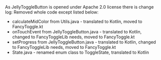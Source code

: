  As JellyToggleButton is opened under Apache 2.0 license there is change log:
 Removed whole code except listed below:
 *  calculateMidColor from Utils.java - translated to Kotlin, moved to FancyToggle.kt
 *  onTouchEvent from JellyToggleButton.java - translated to Kotlin, changed to FancyToggleLib needs, moved to FancyToggle.kt
 *  setProgress from JellyToggleButton.java - translated to Kotlin, changed to FancyToggleLib needs, moved to FancyToggle.kt
 *  State.java - renamed enum class to ToggleState, translated to Kotlin